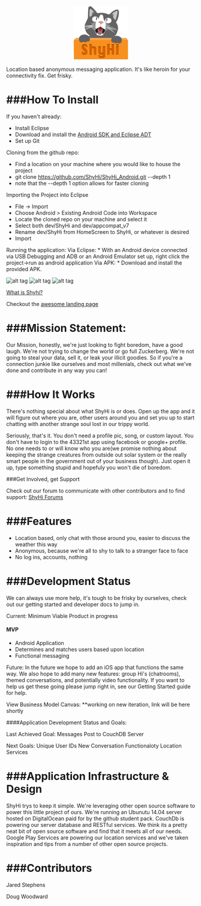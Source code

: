 <p align="center">
  <img src="/misc/shyhi_logo.png"/>
</p>

Location based anonymous messaging application. It's like heroin for your connectivity fix. Get frisky.

###How To Install
================
If you haven't already:
* Install Eclipse
* Download and install the [Android SDK and Eclipse ADT](https://developer.android.com/sdk/index.html?hl=i#download)
* Set up Git

Cloning from the github repo:
* Find a location on your machine where you would like to house the project
* git clone https://github.com/ShyHi/ShyHi_Android.git --depth 1
* note that the --depth 1 option allows for faster cloning

Importing the Project into Eclipse
  * File -> Import
  * Choose Android > Existing Android Code into Workspace 
  * Locate the cloned repo on your machine and select it
  * Select both dev/ShyHi and dev/appcompat_v7
  * Rename dev/ShyHi from HomeScreen to ShyHi, or whatever is desired
  * Import

Running the application:
	Via Eclipse:
	* With an Android device connected via USB Debugging and ADB or an Android Emulator set up, right click the project->run as android application
	Via APK:
	* Download and install the provided APK.


![alt tag](https://raw.github.com/rugggg/ShyHi/master/misc/shyHi1.png)
![alt tag](https://raw.github.com/rugggg/ShyHi/master/misc/shyHi2.png)
![alt tag](https://raw.githubusercontent.com/rugggg/ShyHi/master/misc/shyHi3.png)

[What is Shyhi?](http://youtu.be/poksBjqQLPg)

Checkout the [awesome landing page](http://chapmancpsc370.github.io/ShyHi/)

###Mission Statement: 
=====
Our Mission, honestly, we're just looking to fight boredom, have a good laugh. We're not trying to change the world or go full Zuckerberg. We're not going to steal your data, sell it, or leak your illicit goodies. So if you're a connection junkie like ourselves and most millenials, check out what we've done and contribute in any way you can!

###How It Works
============ 

There's nothing special about what ShyHi is or does. Open up the app and it will figure out where you are, 
other users around you and set you up to start chatting with another strange soul lost in our trippy world.

Seriously, that's it. You don't need a profile pic, song, or custom layout. You don't have to login to the
43321st app using facebook or google+ profile. No one needs to or will know who you are(we promise nothing
about keeping the strange creatures from outside out solar system or the really smart people in the government 
out of your business though). Just open it up, type something stupid and hopefuly you won't die of boredom.

###Get Involved, get Support

Check out our forum to communicate with other contributors and to find support: <a href="http://shihi.yuku.com">ShyHi Forums</a>


###Features
========
* Location based, only chat with those around you, easier to discuss the weather this way
* Anonymous, because we're all to shy to talk to a stranger face to face
* No log ins, accounts, nothing


###Development Status
==================

We can always use more help, it's tough to be frisky by ourselves, check out our getting started and developer docs to jump in.

Current: Minimum Viable Product in progress
#### MVP 
* Android Application
* Determines and matches users based upon location
* Functional messaging



Future: In the future we hope to add an iOS app that functions the same way. We also hope to add 
many new features: group Hi's (chatrooms), themed conversations, and potentially video 
functionality. If you want to help us get these going please jump right in, see our Getting Started guide for help.


View Business Model Canvas: **working on new iteration, link will be here shortly

####Application Development Status and Goals:

Last Achieved Goal: Messages Post to CouchDB Server

Next Goals: Unique User IDs
            New Conversation Functionaloty
            Location Services


###Application Infrastructure & Design
===================================

ShyHi trys to keep it simple. We're leveraging other open source software to power this little project of ours. We're running an Ubunutu 14.04 server hosted on DigitalOcean paid for by the github student pack. CouchDb is powering our server database and RESTful services. We think its a pretty neat bit of
open source software and find that it meets all of our needs. Google Play Services are powering  our location services and we've taken inspiration and tips from a number of other open source projects.

###Contributors
============
Jared Stephens

Doug Woodward

